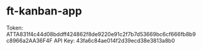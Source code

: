 # ft-kanban-app

Token: ATTA831f4c44d08bddff424862f8de9220e91c2f7b7d53669bc6cf666fb8b9c8966a2AA36F4F
API Key: 43fa6c84ae014f2d39ecd38e3813a8b0

